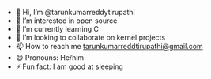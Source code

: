 - 👋 Hi, I’m @tarunkumarreddytirupathi
- 👀 I’m interested in open source
- 🌱 I’m currently learning C
- 💞️ I’m looking to collaborate on kernel projects
- 📫 How to reach me tarunkumarreddtirupathi@gmail.com
- 😄 Pronouns: He/him
- ⚡ Fun fact: I am good at sleeping

<!---
tarunkumarreddytirupathi/tarunkumarreddytirupathi is a ✨ special ✨ repository because its `README.md` (this file) appears on your GitHub profile.
You can click the Preview link to take a look at your changes.
--->
